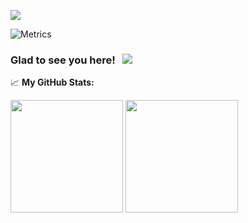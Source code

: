 [![](https://img.shields.io/badge/LinkedIn-0077B5?style=for-the-badge&logo=linkedin&logoColor=white)](https://www.linkedin.com/in/mutabay/)


![Metrics](github-metrics.svg)

### Glad to see you here! &nbsp; ![](https://visitor-badge.glitch.me/badge?page_id=mutabay.mutabay)

📈 **My GitHub Stats:**

<p>
  <img height="180em" src="https://github-readme-stats.vercel.app/api?username=mutabay&show_icons=true&hide_border=true&&count_private=true&include_all_commits=true" />
  <img height="180em" src="https://github-readme-stats.vercel.app/api/top-langs/?username=mutabay&exclude_repo=KNN-Image-Classification&show_icons=true&hide_border=true&layout=compact&langs_count=8"/>
</p>
